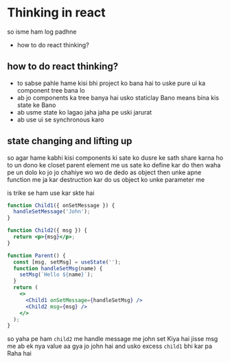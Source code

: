 # Thinking in react 

so isme ham log padhne 
- how to do react thinking?

## how to do react thinking?

- to sabse pahle hame kisi bhi project ko bana hai to uske pure ui ka component tree bana lo 
- ab jo components ka tree banya hai usko staticlay Bano means bina kis state ke Bano 
- ab usme state ko lagao jaha jaha pe uski jarurat 
- ab use ui se synchronous karo

## state changing and lifting up

so agar hame kabhi kisi components ki sate ko dusre ke sath share karna ho to un dono ke closet parent element me us sate ko define kar do then waha pe un dolo ko jo jo chahiye wo wo de dedo as object then unke apne function me ja kar destruction kar do us object ko unke parameter me 

is trike se ham use kar skte hai 

```jsx
function Child1({ onSetMessage }) {
  handleSetMessage('John');
}

function Child2({ msg }) {
  return <p>{msg}</p>;
}

function Parent() {
  const [msg, setMsg] = useState('');
  function handleSetMsg(name) {
    setMsg(`Hello ${name}`);
  }
  return (
    <>
      <Child1 onSetMessage={handleSetMsg} />
      <Child2 msg={msg} />
    </>
  );
}
```

so yaha pe ham `child2` me handle message me john set Kiya hai jisse msg me ab ek nya value aa gya jo john hai and usko excess `child1` bhi kar pa Raha hai 